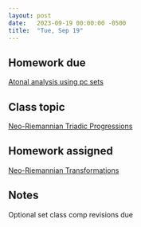 ```yaml
---
layout: post
date:   2023-09-19 00:00:00 -0500
title:  "Tue, Sep 19"
---
```


## Homework due

[Atonal analysis using pc sets](https://viva.pressbooks.pub/openmusictheory/chapter/analyzing-with-set-theory/#assignments)

## Class topic

[Neo-Riemannian Triadic Progressions](https://viva.pressbooks.pub/openmusictheory/chapter/neo-riemannian-triadic-progressions/)

## Homework assigned

[Neo-Riemannian Transformations](https://viva.pressbooks.pub/openmusictheory/chapter/neo-riemannian-triadic-progressions/#assignments)

## Notes

Optional set class comp revisions due